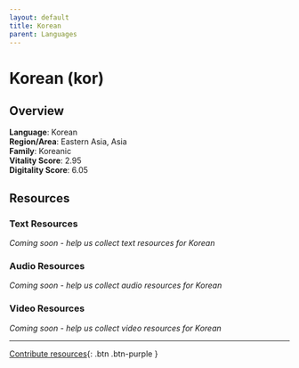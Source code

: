 ```yaml
---
layout: default
title: Korean
parent: Languages
---
```


# Korean (kor)

## Overview

**Language**: Korean  
**Region/Area**: Eastern Asia, Asia  
**Family**: Koreanic  
**Vitality Score**: 2.95  
**Digitality Score**: 6.05  

## Resources

### Text Resources
*Coming soon - help us collect text resources for Korean*

### Audio Resources
*Coming soon - help us collect audio resources for Korean*

### Video Resources
*Coming soon - help us collect video resources for Korean*

---

[Contribute resources](https://fairtrain.github.io/){: .btn .btn-purple }
